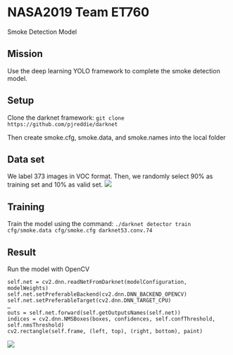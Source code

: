 # NASA2019 Team ET760
Smoke Detection Model

## Mission
Use the deep learning YOLO framework to complete the smoke detection model.

## Setup
Clone the darknet framework: `git clone https://github.com/pjreddie/darknet`

Then create smoke.cfg, smoke.data, and smoke.names into the local folder


## Data set
We label 373 images in VOC format. Then, we randomly select 90% as training set and 10% as valid set.
![](https://i.imgur.com/ulIzdsi.png)

## Training
Train the model using the command: `./darknet detector train cfg/smoke.data cfg/smoke.cfg darknet53.conv.74`

## Result
Run the model with OpenCV 
```
self.net = cv2.dnn.readNetFromDarknet(modelConfiguration, modelWeights)
self.net.setPreferableBackend(cv2.dnn.DNN_BACKEND_OPENCV)
self.net.setPreferableTarget(cv2.dnn.DNN_TARGET_CPU)
…
outs = self.net.forward(self.getOutputsNames(self.net))
indices = cv2.dnn.NMSBoxes(boxes, confidences, self.confThreshold, self.nmsThreshold)
cv2.rectangle(self.frame, (left, top), (right, bottom), paint)
```
![](https://i.imgur.com/IwM4p8c.png)



